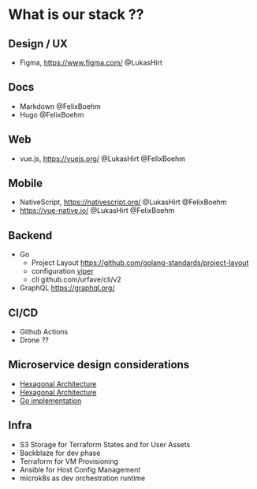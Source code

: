 # What is our stack ??

## Design / UX
- Figma, https://www.figma.com/ @LukasHirt

## Docs
- Markdown @FelixBoehm
- Hugo @FelixBoehm

## Web
- vue.js, https://vuejs.org/ @LukasHirt @FelixBoehm

## Mobile
- NativeScript, https://nativescript.org/ @LukasHirt @FelixBoehm
- https://vue-native.io/ @LukasHirt @FelixBoehm

## Backend
- Go
  - Project Layout https://github.com/golang-standards/project-layout
  - configuration [viper](github.com/spf13/viper)
  - cli github.com/urfave/cli/v2
- GraphQL https://graphql.org/

## CI/CD
- Github Actions
- Drone ??

## Microservice design considerations
- [Hexagonal Architecture](https://netflixtechblog.com/ready-for-changes-with-hexagonal-architecture-b315ec967749)
- [Hexagonal Architecture](https://alistair.cockburn.us/hexagonal-architecture/)
- [Go implementation](https://github.com/PacktPublishing/Learning-Functional-Programming-in-Go/tree/master/Chapter06/04_onion/src/domain)

## Infra
- S3 Storage for Terraform States and for User Assets
- Backblaze for dev phase
- Terraform for VM Provisioning
- Ansible for Host Config Management
- microk8s as dev orchestration runtime
